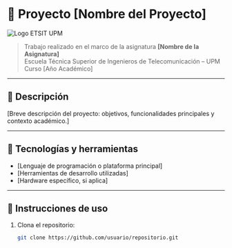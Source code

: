# 📡 Proyecto [Nombre del Proyecto]

![Logo ETSIT UPM]([https://www.etsit.upm.es/images/logo-etsit-upm.png](https://www.etsit.upm.es/fileadmin/documentos/laescuela/la_escuela/galerias_fotograficas/Servicios/generales/logos/LOGO_ESCUELA/LOGO_ESCUELA.png))

> Trabajo realizado en el marco de la asignatura **[Nombre de la Asignatura]**  
> Escuela Técnica Superior de Ingenieros de Telecomunicación – UPM  
> Curso [Año Académico]

---

## 📝 Descripción

[Breve descripción del proyecto: objetivos, funcionalidades principales y contexto académico.]

---

## 🧰 Tecnologías y herramientas

- [Lenguaje de programación o plataforma principal]
- [Herramientas de desarrollo utilizadas]
- [Hardware específico, si aplica]

---

## 🚀 Instrucciones de uso

1. Clona el repositorio:
   ```bash
   git clone https://github.com/usuario/repositorio.git
